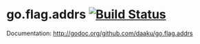 go.flag.addrs [![Build Status](https://secure.travis-ci.org/daaku/go.flag.addrs.png)](http://travis-ci.org/daaku/go.flag.addrs)
=============

Documentation: http://godoc.org/github.com/daaku/go.flag.addrs
